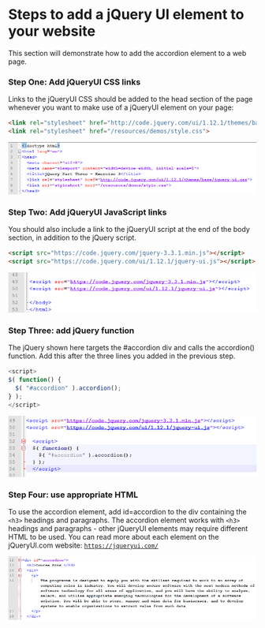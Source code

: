 # Steps to add a jQuery UI element to your website

This section will demonstrate how to add the accordion element to a web page.

### Step One: Add jQueryUI CSS links

Links to the jQueryUI CSS should be added to the head section of the page whenever you want to make use of a jQueryUI element on your page:

```html
<link rel="stylesheet" href="http://code.jquery.com/ui/1.12.1/themes/base/jquery-ui.css">
<link rel="stylesheet" href="/resources/demos/style.css">
```

![](img/exercise3-3.png)


### Step Two: Add jQueryUI JavaScript links

You should also include a link to the jQueryUI script at the end of the body section, in addition to the jQuery script.

```html
<script src="https://code.jquery.com/jquery-3.3.1.min.js"></script>
<script src="https://code.jquery.com/ui/1.12.1/jquery-ui.js"></script>
```

![](img/exercise3-4.png)


### Step Three: add jQuery function

The jQuery shown here targets the #accordion div and calls the accordion() function. Add this after the three lines you added in the previous step.

```js
<script>
$( function() {
  $( "#accordion" ).accordion();
} );
</script>
```

![](img/exercise3-5.png)


### Step Four: use appropriate HTML

To use the accordion element, add id=accordion to the div containing the `<h3>` headings and paragraphs. The accordion element works with `<h3>` headings and paragraphs - other jQueryUI elements may require different HTML to be used. You can read more about each element on the jQueryUI.com website: <a href="https://jqueryui.com/" target="_ blank">`https://jqueryui.com/`</a>

![](img/exercise3-6.png)
